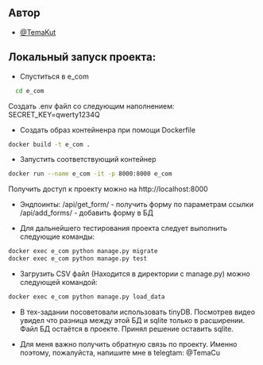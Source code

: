 
## Автор

- [@TemaKut](https://github.com/TemaKut)


## Локальный запуск проекта:

* Спуститься в e_com
```bash
  cd e_com
```

Создать .env файл со следующим наполнением:
SECRET_KEY=qwerty1234Q

* Создать образ контейненра при помощи Dockerfile
```bash
docker build -t e_com .
```
* Запустить соответствующий контейнер 
```bash
docker run --name e_com -it -p 8000:8000 e_com
```
Получить доступ к проекту можно на http://localhost:8000
* Эндпоинты: 
/api/get_form/ - получить форму по параметрам ссылки
/api/add_forms/ - добавить форму в БД


* Для дальнейшего тестирования проекта следует выполнить следующие команды:

```bash
docker exec e_com python manage.py migrate
docker exec e_com python manage.py test
```

* Загрузить CSV файл (Находится в директории с manage.py) можно следующей командой:
```bash
docker exec e_com python manage.py load_data
```

* В тех-задании посоветовали использовать tinyDB. Посмотрев видео увидел что разница между этой БД и sqlite только в расширении. Файл БД остаётся в проекте. Принял решение оставить sqlite.

* Для меня важно получить обратную связь по проекту. Именно поэтому, пожалуйста, напишите мне в telegtam: @TemaCu
